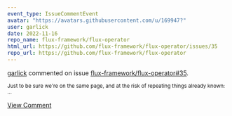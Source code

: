 ```yaml
---
event_type: IssueCommentEvent
avatar: "https://avatars.githubusercontent.com/u/169947?"
user: garlick
date: 2022-11-16
repo_name: flux-framework/flux-operator
html_url: https://github.com/flux-framework/flux-operator/issues/35
repo_url: https://github.com/flux-framework/flux-operator
---
```


<a href='https://github.com/garlick' target='_blank'>garlick</a> commented on issue <a href='https://github.com/flux-framework/flux-operator/issues/35' target='_blank'>flux-framework/flux-operator#35</a>.

<small>Just to be sure we're on the same page, and at the risk of repeating things already known:...</small>

<a href='https://github.com/flux-framework/flux-operator/issues/35' target='_blank'>View Comment</a>